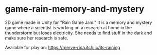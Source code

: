 # game-rain-memory-and-mystery
2D game made in Unity for "Rain Game Jam." It is a memory and mystery game where a scientist is working on a research at home in the thunderstorm but loses electricity. She needs to find stuff in the dark and make sure her research is safe. 

Available for play on: https://merve-rida.itch.io/its-raining

